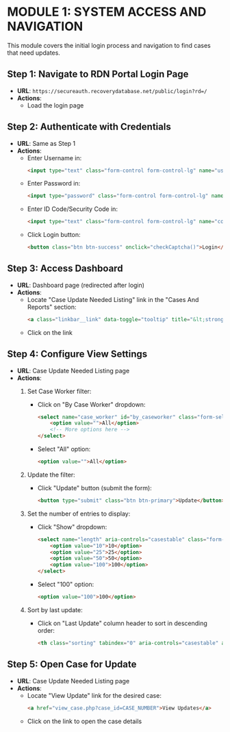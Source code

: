 # MODULE 1: SYSTEM ACCESS AND NAVIGATION

This module covers the initial login process and navigation to find cases that need updates.

## Step 1: Navigate to RDN Portal Login Page
- **URL**: `https://secureauth.recoverydatabase.net/public/login?rd=/`
- **Actions**:
  - Load the login page

## Step 2: Authenticate with Credentials
- **URL**: Same as Step 1
- **Actions**:
  - Enter Username in: 
    ```html
    <input type="text" class="form-control form-control-lg" name="username" placeholder="Username" required="required" autocomplete="off" autofocus>
    ```
  - Enter Password in: 
    ```html
    <input type="password" class="form-control form-control-lg" name="password" placeholder="Password" required="required" autocomplete="off">
    ```
  - Enter ID Code/Security Code in: 
    ```html
    <input type="text" class="form-control form-control-lg" name="code" placeholder="ID Code / Security Code" required="required" autocomplete="off">
    ```
  - Click Login button: 
    ```html
    <button class="btn btn-success" onclick="checkCaptcha()">Login</button>
    ```

## Step 3: Access Dashboard
- **URL**: Dashboard page (redirected after login)
- **Actions**:
  - Locate "Case Update Needed Listing" link in the "Cases And Reports" section: 
    ```html
    <a class="linkbar__link" data-toggle="tooltip" title="&lt;strong&gt;Updates Needed:&lt;/strong&gt;<br /> View accounts that have not been updated for the number of days indicated in the client&#039;s profile. <br /><br />By selecting Never Updated, you can see all accounts that have never had an update." href="three_day_updates.php?num_of_days=3">Case Update Needed Listing </a>
    ```
  - Click on the link

## Step 4: Configure View Settings
- **URL**: Case Update Needed Listing page
- **Actions**:
  1. Set Case Worker filter:
     - Click on "By Case Worker" dropdown: 
       ```html
       <select name="case_worker" id="by_caseworker" class="form-select">
           <option value="">All</option>
           <!-- More options here -->
       </select>
       ```
     - Select "All" option: 
       ```html
       <option value="">All</option>
       ```
  
  2. Update the filter:
     - Click "Update" button (submit the form):
       ```html
       <button type="submit" class="btn btn-primary">Update</button>
       ```
  
  3. Set the number of entries to display:
     - Click "Show" dropdown: 
       ```html
       <select name="length" aria-controls="casestable" class="form-select">
           <option value="10">10</option>
           <option value="25">25</option>
           <option value="50">50</option>
           <option value="100">100</option>
       </select>
       ```
     - Select "100" option: 
       ```html
       <option value="100">100</option>
       ```
  
  4. Sort by last update:
     - Click on "Last Update" column header to sort in descending order:
       ```html
       <th class="sorting" tabindex="0" aria-controls="casestable" aria-label="Last Update: activate to sort column ascending">Last Update</th>
       ```

## Step 5: Open Case for Update
- **URL**: Case Update Needed Listing page
- **Actions**:
  - Locate "View Update" link for the desired case: 
    ```html
    <a href="view_case.php?case_id=CASE_NUMBER">View Updates</a>
    ```
  - Click on the link to open the case details